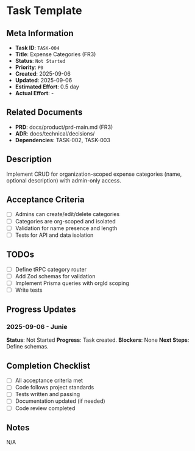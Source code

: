 # Task Template

## Meta Information

- **Task ID**: `TASK-004`
- **Title**: Expense Categories (FR3)
- **Status**: `Not Started`
- **Priority**: `P0`
- **Created**: 2025-09-06
- **Updated**: 2025-09-06
- **Estimated Effort**: 0.5 day
- **Actual Effort**: -

## Related Documents

- **PRD**: docs/product/prd-main.md (FR3)
- **ADR**: docs/technical/decisions/
- **Dependencies**: TASK-002, TASK-003

## Description

Implement CRUD for organization-scoped expense categories (name, optional description) with admin-only access.

## Acceptance Criteria

- [ ] Admins can create/edit/delete categories
- [ ] Categories are org-scoped and isolated
- [ ] Validation for name presence and length
- [ ] Tests for API and data isolation

## TODOs

- [ ] Define tRPC category router
- [ ] Add Zod schemas for validation
- [ ] Implement Prisma queries with orgId scoping
- [ ] Write tests

## Progress Updates

### 2025-09-06 - Junie
**Status**: Not Started
**Progress**: Task created.
**Blockers**: None
**Next Steps**: Define schemas.

## Completion Checklist

- [ ] All acceptance criteria met
- [ ] Code follows project standards
- [ ] Tests written and passing
- [ ] Documentation updated (if needed)
- [ ] Code review completed

## Notes

N/A
